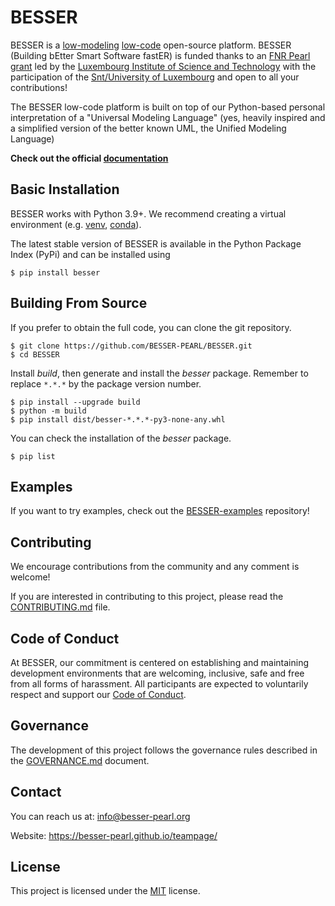 # BESSER

BESSER is a [low-modeling](https://modeling-languages.com/welcome-to-the-low-modeling-revolution/) [low-code](https://modeling-languages.com/low-code-vs-model-driven/) open-source platform. BESSER (Building bEtter Smart Software fastER) is funded thanks to an [FNR Pearl grant](https://modeling-languages.com/a-smart-low-code-platform-for-smart-software-in-luxembourg-goodbye-barcelona/) led by the [Luxembourg Institute of Science and Technology](https://www.list.lu/) with the participation of the [Snt/University of Luxembourg](https://www.uni.lu/snt-en/) and open to all your contributions!

The BESSER low-code platform is built on top of our Python-based personal interpretation of a "Universal Modeling Language" (yes, heavily inspired and a simplified version of the better known UML, the Unified Modeling Language) 

**Check out the official [documentation](https://besser.readthedocs.io/en/latest/)**

## Basic Installation

BESSER works with Python 3.9+. We recommend creating a virtual environment (e.g. [venv](https://docs.python.org/3/tutorial/venv.html), [conda](https://docs.conda.io/en/latest/)).

The latest stable version of BESSER is available in the Python Package Index (PyPi) and can be installed using

    $ pip install besser

## Building From Source

If you prefer to obtain the full code, you can clone the git repository.

    $ git clone https://github.com/BESSER-PEARL/BESSER.git
    $ cd BESSER

Install *build*, then generate and install the *besser* package. Remember to replace `*.*.*` by the package version number.

    $ pip install --upgrade build
    $ python -m build
    $ pip install dist/besser-*.*.*-py3-none-any.whl

You can check the installation of the *besser* package.

    $ pip list

## Examples
If you want to try examples, check out the [BESSER-examples](https://github.com/BESSER-PEARL/BESSER-examples) repository!

## Contributing

We encourage contributions from the community and any comment is welcome!

If you are interested in contributing to this project, please read the [CONTRIBUTING.md](CONTRIBUTING.md) file.

## Code of Conduct

At BESSER, our commitment is centered on establishing and maintaining development environments that are welcoming, inclusive, safe and free from all forms of harassment. All participants are expected to voluntarily respect and support our [Code of Conduct](CODE_OF_CONDUCT.md).

## Governance

The development of this project follows the governance rules described in the [GOVERNANCE.md](GOVERNANCE.md) document.

## Contact
You can reach us at: [info@besser-pearl.org](mailto:info@besser-pearl-org)

Website: https://besser-pearl.github.io/teampage/

## License

This project is licensed under the [MIT](https://mit-license.org/) license.
